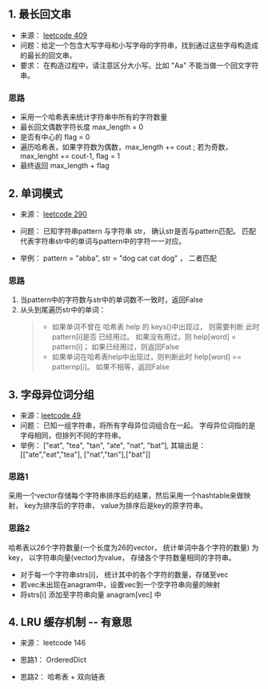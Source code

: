 ## 1. 最长回文串

- 来源： [leetcode 409](https://leetcode-cn.com/problems/longest-palindrome/)
- 问题：给定一个包含大写字母和小写字母的字符串，找到通过这些字母构造成的最长的回文串。
- 要求： 在构造过程中，请注意区分大小写。比如 "Aa" 不能当做一个回文字符串。

### 思路

- 采用一个哈希表来统计字符串中所有的字符数量
- 最长回文偶数字符长度 max_length = 0
- 是否有中心的 flag = 0
- 遍历哈希表，如果字符数为偶数，max_length += cout ; 若为奇数， max_lenght += cout-1, flag = 1
- 最终返回 max_length + flag

## 2. 单词模式

- 来源： [leetcode 290](https://leetcode-cn.com/problems/word-pattern/)

- 问题： 已知字符串pattern 与字符串 str， 确认str是否与pattern匹配。 匹配代表字符串str中的单词与pattern中的字符一一对应。
- 举例： pattern = "abba", str = "dog cat cat dog" ， 二者匹配

### 思路

1. 当pattern中的字符数与str中的单词数不一致时，返回False
2. 从头到尾遍历str中的单词：
   > - 如果单词不曾在 哈希表 help 的 keys()中出现过， 则需要判断 此时 pattern[i]是否 已经用过。 如果没有用过，则 help[word] = pattern[i]； 如果已经用过，则返回False
   > - 如果单词在哈希表help中出现过，则判断此时 help[word] == patternp[i]。 如果不相等，返回False



## 3.  字母异位词分组

- 来源：[leetcode 49](https://leetcode-cn.com/problems/group-anagrams/)
- 问题： 已知一组字符串，将所有字母异位词组合在一起。 字母异位词指的是字母相同，但排列不同的字符串。
- 举例： ["eat", "tea", "tan", "ate", "nat", "bat"], 其输出是：[["ate","eat","tea"], ["nat","tan"],["bat"]]

### 思路1

采用一个vector存储每个字符串排序后的结果，然后采用一个hashtable来做映射， key为排序后的字符串， value为排序后是key的原字符串。

### 思路2

哈希表以26个字符数量(一个长度为26的vector， 统计单词中各个字符的数量) 为key， 以字符串向量(vector<string>)为value， 存储各个字符数量相同的字符串。

- 对于每一个字符串strs[i]， 统计其中的各个字符的数量，存储至vec
- 若vec未出现在anagram中，设置vec到一个空字符串向量的映射
- 将strs[i] 添加至字符串向量 anagram[vec] 中

## 4. LRU 缓存机制 -- 有意思

- 来源： leetcode 146

- 思路1： OrderedDict
- 思路2： 哈希表 + 双向链表


